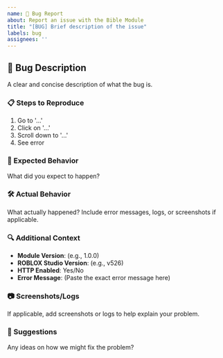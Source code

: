 ```yaml
---
name: 🐛 Bug Report
about: Report an issue with the Bible Module
title: "[BUG] Brief description of the issue"
labels: bug
assignees: ''
---
```


## 🐛 Bug Description
A clear and concise description of what the bug is.

### 📋 Steps to Reproduce
1. Go to '...'
2. Click on '...'
3. Scroll down to '...'
4. See error

### 🤔 Expected Behavior
What did you expect to happen?

### 🛠️ Actual Behavior
What actually happened? Include error messages, logs, or screenshots if applicable.

### 🔍 Additional Context
- **Module Version**: (e.g., 1.0.0)
- **ROBLOX Studio Version**: (e.g., v526)
- **HTTP Enabled**: Yes/No
- **Error Message**: (Paste the exact error message here)

### 📷 Screenshots/Logs
If applicable, add screenshots or logs to help explain your problem.

### 📝 Suggestions
Any ideas on how we might fix the problem?
